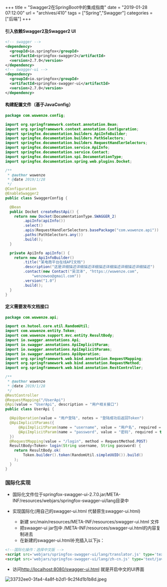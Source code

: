 +++
title = "Swagger2在SpringBoot中的集成指南"
date = "2019-01-28 07:12:00"
url = "archives/410"
tags = ["Spring","Swagger"]
categories = ["后端"]
+++

#### 引入依赖Swagger2及Swagger2 UI ####

```xml
<!-- swagger -->
<dependency>
  <groupId>io.springfox</groupId>
  <artifactId>springfox-swagger2</artifactId>
  <version>2.7.0</version>
</dependency>
<!-- swagger-ui -->
<dependency>
  <groupId>io.springfox</groupId>
  <artifactId>springfox-swagger-ui</artifactId>
  <version>2.7.0</version>
</dependency>
```

#### 构建配置文件（基于JavaConfig） ####

```java
package com.wuwenze.config;

import org.springframework.context.annotation.Bean;
import org.springframework.context.annotation.Configuration;
import springfox.documentation.builders.ApiInfoBuilder;
import springfox.documentation.builders.PathSelectors;
import springfox.documentation.builders.RequestHandlerSelectors;
import springfox.documentation.service.ApiInfo;
import springfox.documentation.service.Contact;
import springfox.documentation.spi.DocumentationType;
import springfox.documentation.spring.web.plugins.Docket;

/**
 * @author wuwenze
 * @date 2019/1/28
 */
@Configuration
@EnableSwagger2
public class SwaggerConfig {

  @Bean
  public Docket createRestApi() {
    return new Docket(DocumentationType.SWAGGER_2)
        .apiInfo(apiInfo())
        .select()
        .apis(RequestHandlerSelectors.basePackage("com.wuwenze.api"))
        .paths(PathSelectors.any())
        .build();
  }

  private ApiInfo apiInfo() {
    return new ApiInfoBuilder()
        .title("某电商平台在线API文档")
        .description("这是详细描述详细描述详细描述详细描述详细描述详细描述")
        .contact(new Contact("吴汶泽", "https://wuwenze.com",
            "wenzewoo@gmail.com"))
        .version("1.0")
        .build();
  }
}
```

#### 定义需要发布文档接口 ####

```java
package com.wuwenze.api;

import cn.hutool.core.util.RandomUtil;
import com.wuwenze.entity.Token;
import com.wuwenze.support.mvc.entity.ResultBody;
import io.swagger.annotations.Api;
import io.swagger.annotations.ApiImplicitParam;
import io.swagger.annotations.ApiImplicitParams;
import io.swagger.annotations.ApiOperation;
import org.springframework.web.bind.annotation.RequestMapping;
import org.springframework.web.bind.annotation.RequestMethod;
import org.springframework.web.bind.annotation.RestController;

/**
 * @author wuwenze
 * @date 2019/1/28
 */
@RestController
@RequestMapping("/UserApi")
@Api(value = "UserApi", description = "用户相关接口")
public class UserApi {

  @ApiOperation(value = "用户登陆", notes = "登陆成功后返回Token")
  @ApiImplicitParams({
      @ApiImplicitParam(name = "username", value = "用户名", required = true, paramType = "query", dataType = "String"),
      @ApiImplicitParam(name = "password", value = "密码", required = true, paramType = "query", dataType = "String")
  })
  @RequestMapping(value = "/login", method = RequestMethod.POST)
  ResultBody<Token> login(String username, String password) {
    return ResultBody.ok(
        Token.builder().token(RandomUtil.simpleUUID()).build()
    );
  }
}
```

### 国际化实现 ###

 *  国际化文件位于springfox-swagger-ui-2.7.0.jar/META-INF/resources/webjars/springfox-swagger-ui/lang目录中
 *  实现国际化(用自己的swagger-ui.html 代替原生swagger-ui.html)
    
     *  新建 src/main/resources/META-INF/resources/swagger-ui.html 文件
     *  把swaager-ui jar包中 /META-INF/resources/swagger-ui.html的内容复制进去
     *  在新建的swagger-ui.html补充插入以下js：

```html
<!--国际化操作：选择中文版 -->
<script src='webjars/springfox-swagger-ui/lang/translator.js' type='text/javascript'></script>
<script src='webjars/springfox-swagger-ui/lang/zh-cn.js' type='text/javascript'></script>
```

 *  访问[http://localhost:8080/swagger-ui.html][http_localhost_8080_swagger-ui.html] 就是开启中文的UI界面

![33732ee0-3fa4-4a8f-b2d1-9c2f4d1b1b8d.jpeg][]


[http_localhost_8080_swagger-ui.html]: http://localhost:8080/swagger-ui.html
[33732ee0-3fa4-4a8f-b2d1-9c2f4d1b1b8d.jpeg]: https://wenzewoo-cdn.oss-cn-chengdu.aliyuncs.com/images/20190128/33732ee0-3fa4-4a8f-b2d1-9c2f4d1b1b8d.jpeg?x-oss-process=image/auto-orient,1/interlace,1/quality,q_70/format,jpg
